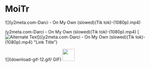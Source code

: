 # MoiTr
![](y2meta.com-Darci - On My Own (slowed)(Tik tok)-(1080p).mp4)

(y2meta.com-Darci - On My Own (slowed)(Tik tok)-(1080p).mp4)
[![Alternate Text]({Hotpot.png})]({y2meta.com-Darci - On My Own (slowed)(Tik tok)-(1080p).mp4} "Link Title")

![](download-gif-12.gif/ GIF)
<img src="download-gif-12.gif/giphy.gif" width="40" height="40" />
